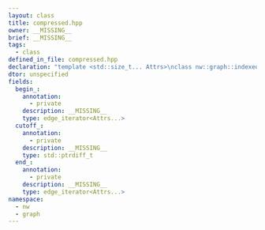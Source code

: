```yaml
---
layout: class
title: compressed.hpp
owner: __MISSING__
brief: __MISSING__
tags:
  - class
defined_in_file: compressed.hpp
declaration: "template <std::size_t... Attrs>\nclass nw::graph::indexed_struct_of_arrays::edge_range;"
dtor: unspecified
fields:
  begin_:
    annotation:
      - private
    description: __MISSING__
    type: edge_iterator<Attrs...>
  cutoff_:
    annotation:
      - private
    description: __MISSING__
    type: std::ptrdiff_t
  end_:
    annotation:
      - private
    description: __MISSING__
    type: edge_iterator<Attrs...>
namespace:
  - nw
  - graph
---
```

